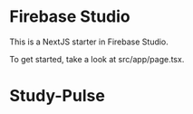 # Firebase Studio

This is a NextJS starter in Firebase Studio.

To get started, take a look at src/app/page.tsx.
# Study-Pulse
